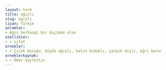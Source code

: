 ```yaml
---
layout: term
title: ağızlı
slug: agizli
lisan: Türkçe
anlamlar:
- Ağzı herhangi bir biçimde olan
ozellikler:
- - sıfat
ornekler:
- - Çiçek bozuğu, büyük ağızlı, kalın dudaklı, çarpık dişli, eğri burunlu berbat bir şey!
orneklerkaynak:
- - Ömer Seyfettin
---
```

